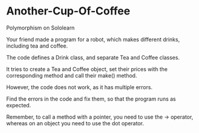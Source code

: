 # Another-Cup-Of-Coffee
Polymorphism on Sololearn

Your friend made a program for a robot, which makes different drinks, including tea and coffee.

The code defines a Drink class, and separate Tea and Coffee classes. 

It tries to create a Tea and Coffee object, set their prices with the corresponding method and call their make() method.

However, the code does not work, as it has multiple errors.

Find the errors in the code and fix them, so that the program runs as expected.

Remember, to call a method with a pointer, you need to use the -> operator, whereas on an object you need to use the dot operator.
